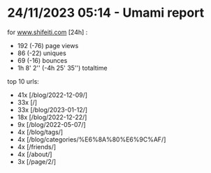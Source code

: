 # 24/11/2023 05:14 - Umami report
for www.shifeiti.com [24h] :

 - 192 (-76) page views
 - 86 (-22) uniques
 - 69 (-16) bounces
 - 1h 8' 2'' (-4h 25' 35'') totaltime


top 10 urls:
 - 41x [/blog/2022-12-09/]
 - 33x [/]
 - 33x [/blog/2023-01-12/]
 - 18x [/blog/2022-12-22/]
 - 9x [/blog/2022-05-07/]
 - 4x [/blog/tags/]
 - 4x [/blog/categories/%E6%8A%80%E6%9C%AF/]
 - 4x [/friends/]
 - 4x [/about/]
 - 3x [/page/2/]


